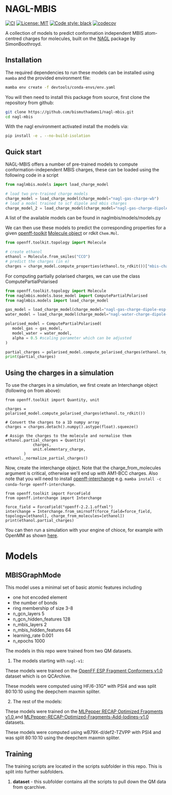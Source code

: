 # NAGL-MBIS
[![CI](https://github.com/jthorton/nagl-mbis/actions/workflows/CI.yaml/badge.svg)](https://github.com/jthorton/nagl-mbis/actions/workflows/CI.yaml)
[![License: MIT](https://img.shields.io/badge/License-MIT-yellow.svg)](https://opensource.org/licenses/MIT)
[![Code style: black](https://img.shields.io/badge/code%20style-black-000000.svg)](https://github.com/psf/black)
[![codecov](https://codecov.io/gh/jthorton/nagl-mbis/branch/main/graph/badge.svg?token=LI1hLoCxZK)](https://codecov.io/gh/jthorton/nagl-mbis)

A collection of models to predict conformation independent MBIS atom-centred charges for molecules, built on the [NAGL](https://github.com/SimonBoothroyd/nagl)
package by SimonBoothroyd.

## Installation

The required dependencies to run these models can be installed using ``mamba`` and the provided environment file:

```bash
mamba env create -f devtools/conda-envs/env.yaml
```

You will then need to install this package from source, first clone the repository from github:

```bash
git clone https://github.com/bismuthadams1/nagl-mbis.git
cd nagl-mbis
```

With the nagl environment activated install the models via:

```bash
pip install -e . --no-build-isolation 
```

## Quick start
NAGL-MBIS offers a number of pre-trained models to compute conformation-independent MBIS charges, these can be loaded
using the following code in a script

```python
from naglmbis.models import load_charge_model

# load two pre-trained charge models
charge_model = load_charge_model(charge_model="nagl-gas-charge-wb")
# load a model trained to scf dipole and mbis charges
charge_model_2 = load_charge_model(charge_model="nagl-gas-charge-dipole-wb")
```

A list of the available models can be found in naglmbis/models/models.py

We can then use these models to predict the corresponding properties for a given [openff-toolkit](https://github.com/openforcefield/openff-toolkit) [Molecule object](https://docs.openforcefield.org/projects/toolkit/en/stable/users/molecule_cookbook.html#cookbook-every-way-to-make-a-molecule) or rdkit `Chem.Mol`.

```python
from openff.toolkit.topology import Molecule

# create ethanol
ethanol = Molecule.from_smiles("CCO")
# predict the charges (in e)
charges = charge_model.compute_properties(ethanol.to_rdkit())["mbis-charges"]
```

For computing partially polarised charges, we can use the class ComputePartialPolarised

```python
from openff.toolkit.topology import Molecule
from naglmbis.models.base_model import ComputePartialPolarised
from naglmbis.models import load_charge_model

gas_model = load_charge_model(charge_model="nagl-gas-charge-dipole-esp-wb-default")
water_model = load_charge_model(charge_model="nagl-water-charge-dipole-esp-wb-default")

polarised_model = ComputePartialPolarised(
   model_gas = gas_model,
   model_water = water_model,
   alpha = 0.5 #scaling parameter which can be adjusted
)

partial_charges = polarised_model.compute_polarised_charges(ethanol.to_rdkit())
print(partial_charges)
```

## Using the charges in a simulation

To use the charges in a simulation, we first create an Interchange object (following on from above):
```
from openff.toolkit import Quantity, unit

charges = polarised_model.compute_polarised_charges(ethanol.to_rdkit())

# Convert the charges to a 1D numpy array
charges = charges.detach().numpy().astype(float).squeeze()

# Assign the charges to the molecule and normalise them
ethanol.partial_charges = Quantity(
            charges,
            unit.elementary_charge,
        )
ethanol._normalize_partial_charges()
```
Now, create the interchange object. Note that the charge_from_molecules argument is critical, otherwise we'll end up with AM1-BCC charges. Also note that you will need to install [openff-interchange](https://github.com/openforcefield/openff-interchange) e.g. `mamba install -c conda-forge openff-interchange`.
```
from openff.toolkit import ForceField
from openff.interchange import Interchange

force_field = ForceField("openff-2.2.1.offxml")
interchange = Interchange.from_smirnoff(force_field=force_field, topology=[ethanol], charge_from_molecules=[ethanol])
print(ethanol.partial_charges)
```
You can then run a simulation with your engine of chioce, for example with OpenMM as shown [here](https://docs.openforcefield.org/en/latest/examples/openforcefield/openff-interchange/ligand_in_water/ligand_in_water.html).

# Models

## MBISGraphMode

This model uses a minimal set of basic atomic features including

- one hot encoded element
- the number of bonds
- ring membership of size 3-8
- n_gcn_layers 5
- n_gcn_hidden_features 128
- n_mbis_layers 2
- n_mbis_hidden_features 64
- learning_rate 0.001
- n_epochs 1000

The models in this repo were trained from two QM datasets. 

1. The models starting with `nagl-v1`:

These models were trained on the [OpenFF ESP Fragment Conformers v1.0](https://github.com/openforcefield/qca-dataset-submission/tree/master/submissions/2022-01-16-OpenFF-ESP-Fragment-Conformers-v1.0) dataset
which is on QCArchive. 

These models were computed using HF/6-31G* with PSI4 and was split 80:10:10 using the deepchem maxmin spliter.  

2. The rest of the models:

These models were trained on the [MLPepper RECAP Optimized Fragments v1.0
](https://github.com/openforcefield/qca-dataset-submission/tree/master/submissions/2024-07-26-MLPepper-RECAP-Optimized-Fragments-v1.0) and [MLPepper-RECAP-Optimized-Fragments-Add-Iodines-v1.0
](https://github.com/openforcefield/qca-dataset-submission/tree/master/submissions/2024-10-11-MLPepper-RECAP-Optimized-Fragments-Add-Iodines-v1.0) datasets.

These models were computed using wB79X-d/def2-TZVPP with PSI4 and was split 80:10:10 using the deepchem maxmin spliter.   

## Training

The training scripts are located in the scripts subfolder in this repo. This is split into further subfolders.

1. **dataset** -  this subfolder contains all the scripts to pull down the QM data from qcarchive.
